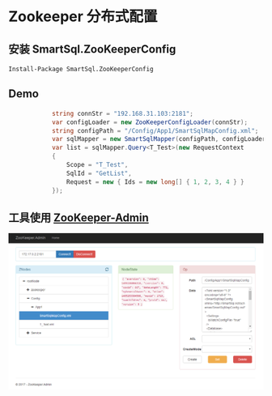 # Zookeeper 分布式配置

## 安装 SmartSql.ZooKeeperConfig

``` chsarp
Install-Package SmartSql.ZooKeeperConfig
```

## Demo

``` csharp
            string connStr = "192.168.31.103:2181";
            var configLoader = new ZooKeeperConfigLoader(connStr);
            string configPath = "/Config/App1/SmartSqlMapConfig.xml";
            var sqlMapper = new SmartSqlMapper(configPath, configLoader);
            var list = sqlMapper.Query<T_Test>(new RequestContext
            {
                Scope = "T_Test",
                SqlId = "GetList",
                Request = new { Ids = new long[] { 1, 2, 3, 4 } }
            });
```

## 工具使用 [ZooKeeper-Admin](https://github.com/Ahoo-Wang/ZooKeeper-Admin)

![ZooKeeper-Admin](../imgs/zookeeper-config.png)
